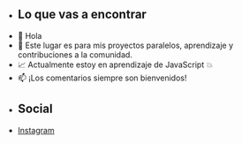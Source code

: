 - ## Lo que vas a encontrar
- 👋 Hola
- 🌱 Este lugar es para mis proyectos paralelos, aprendizaje y contribuciones a la comunidad.
- :chart_with_upwards_trend: Actualmente estoy en aprendizaje de JavaScript  :boom:
- 📫 ¡Los comentarios siempre son bienvenidos!
-  ## Social 
-  [Instagram](https://www.instagram.com/codescar/)

<!---
Carlos-Angul0/Carlos-Angul0 is a ✨ special ✨ repository because its `README.md` (this file) appears on your GitHub profile.
You can click the Preview link to take a look at your changes.
--->
